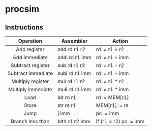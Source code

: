 # procsim

## Instructions

| Operation            | Assembler       | Action                 |
|:--------------------:| --------------- | ---------------------- |
| Add register         | add  rd r1 r2   | rd := r1 + r2          |
| Add immediate        | addi rd r1 imm  | rd := r1 + imm         |
| Subtract register    | sub  rd r1 r2   | rd := r1 - r2          |
| Subtract immediate   | subi rd r1 imm  | rd := r1 - imm         |
| Multiply register    | mul  rd r1 r2   | rd := r1 * r2          |
| Multiply immediate   | muli rd r1 imm  | rd := r1 * imm         |
| Load                 | ldr  rd r1      | rd := MEM[r1]          |
| Store                | str  rs r1      | MEM[r1] := rs          |
| Jump                 | j    imm        | pc := imm              |
| Branch less than     | blth r1 r2 imm  | if (r1 < r2) pc := imm |
